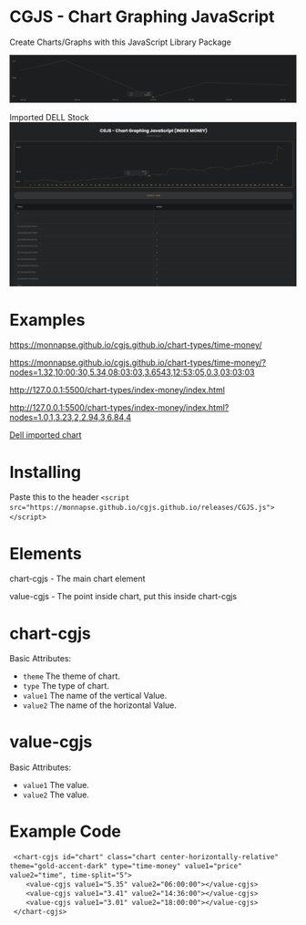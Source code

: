 # CGJS - Chart Graphing JavaScript
 Create Charts/Graphs with this JavaScript Library Package

![screenshot](https://github.com/Monnapse/cgjs.github.io/blob/main/preview.png?raw=true)

Imported DELL Stock
![screenshot](https://github.com/Monnapse/cgjs.github.io/blob/main/preview2.png?raw=true)

# Examples
https://monnapse.github.io/cgjs.github.io/chart-types/time-money/

https://monnapse.github.io/cgjs.github.io/chart-types/time-money/?nodes=1.32,10:00:30,5.34,08:03:03,3.6543,12:53:05,0.3,03:03:03

http://127.0.0.1:5500/chart-types/index-money/index.html

http://127.0.0.1:5500/chart-types/index-money/index.html?nodes=1.0,1,3.23,2,2.94,3,6.84,4

[Dell imported chart](https://monnapse.github.io/cgjs.github.io/chart-types/index-money/?nodes=42.08000183105469,1,40.52000045776367,2,39.36000061035156,3,40.130001068115234,4,40.27000045776367,5,39.41999816894531,6,39.849998474121094,7,40.7599983215332,8,40.20000076293945,9,40.0,10,40.95000076293945,11,40.70000076293945,12,39.959999084472656,13,39.95000076293945,14,40.5,15,41.5,16,41.959999084472656,17,42.18000030517578,18,40.86000061035156,19,41.68000030517578,20,42.599998474121094,21,41.880001068115234,22,42.810001373291016,23,43.25,24,42.54999923706055,25,42.470001220703125,26,42.59000015258789,27,41.90999984741211,28,42.060001373291016,29,42.20000076293945,30,41.31999969482422,31,42.130001068115234,32,40.86000061035156,33,40.84000015258789,34,40.20000076293945,35,39.060001373291016,36,40.2599983215332,37,39.119998931884766,38,38.20000076293945,39,38.58000183105469,40,37.66999816894531,41,36.16999816894531,42,37.4900016784668,43,36.91999816894531,44,36.52000045776367,45,37.86000061035156,46,37.59000015258789,47,39.0,48,39.220001220703125,49,38.31999969482422,50,37.630001068115234,51,37.790000915527344,52,37.880001068115234,53,38.900001525878906,54,39.470001220703125,55,39.939998626708984,56,40.13999938964844,57,41.2400016784668,58,40.72999954223633,59,40.59000015258789,60,39.900001525878906,61,41.41999816894531,62,41.79999923706055,63,41.959999084472656,64,42.7400016784668,65,42.75,66,44.2400016784668,67,44.470001220703125,68,43.40999984741211,69,42.72999954223633,70,42.70000076293945,71,42.599998474121094,72,41.75,73,41.83000183105469,74,42.900001525878906,75,43.4900016784668,76,45.0099983215332,77,45.04999923706055,78,45.029998779296875,79,44.7400016784668,80,45.52000045776367,81,46.09000015258789,82,46.41999816894531,83,45.619998931884766,84,44.720001220703125,85,44.79999923706055,86,44.84000015258789,87,45.79999923706055,88,45.77000045776367,89,47.36000061035156,90,46.75,91,47.34000015258789,92,46.060001373291016,93,46.79999923706055,94,48.150001525878906,95,48.790000915527344,96,45.97999954223633,97,45.0099983215332,98,45.5,99,47.2599983215332,100,45.380001068115234,101,46.86000061035156,102,47.9900016784668,103,48.09000015258789,104,47.720001220703125,105,48.279998779296875,106,48.630001068115234,107,49.349998474121094,108,50.20000076293945,109,49.5099983215332,110,49.880001068115234,111,49.84000015258789,112,50.59000015258789,113,51.119998931884766,114,51.31999969482422,115,51.029998779296875,116,52.0,117,53.939998626708984,118,54.0,119,54.08000183105469,120,53.650001525878906,121,53.91999816894531,122,53.27000045776367,123,55.0,124,55.5,125,54.560001373291016,126,55.58000183105469,127,55.58000183105469,128,54.97999954223633,129,53.970001220703125,130,53.849998474121094,131,53.439998626708984,132,53.77000045776367,133,54.0,134,54.2400016784668,135,54.43000030517578,136,54.13999938964844,137,52.540000915527344,138,52.779998779296875,139,53.04999923706055,140,52.5,141,53.59000015258789,142,53.529998779296875,143,55.040000915527344,144,57.470001220703125,145,57.189998626708984,146,56.06999969482422,147,56.52000045776367,148,56.560001373291016,149,55.68000030517578,150,55.29999923706055,151,54.5099983215332,152,55.08000183105469,153,56.43000030517578,154,56.220001220703125,155,57.439998626708984,156,56.779998779296875,157,56.36000061035156,158,57.18000030517578,159,54.68000030517578,160,55.9900016784668,161,64.08999633789062,162,68.05000305175781,163,68.0,164,69.47000122070312,165,69.37000274658203,166,71.12000274658203,167,71.6500015258789,168,70.91999816894531,169,70.47000122070312,170,70.9000015258789,171,69.01000213623047,172,69.80999755859375,173,69.91000366210938,174,68.26000213623047,175,68.7300033569336,176,70.19000244140625,177,69.80000305175781,178,69.80000305175781,179,68.20999908447266,180,69.0999984741211,181,68.61000061035156,182,68.73999786376953,183,67.30999755859375,184,66.29000091552734,185,66.72000122070312,186,66.23999786376953,187,67.33999633789062,188,68.23999786376953,189,70.02999877929688,190,69.41999816894531,191,67.87999725341797,192,67.26000213623047,193,67.25,194,67.23999786376953,195,66.81999969482422,196,65.44999694824219,197,66.38999938964844,198,66.83000183105469,199,66.13999938964844,200,65.0,201,65.94999694824219,202,66.02999877929688,203,67.29000091552734,204,69.37999725341797,205,68.98999786376953,206,69.76000213623047,207,71.5999984741211,208,71.66000366210938,209,72.62999725341797,210,72.70999908447266,211,72.8499984741211,212,74.44000244140625,213,73.0199966430664,214,72.80000305175781,215,72.80000305175781,216,73.88999938964844,217,73.83000183105469,218,74.25,219,74.62999725341797,220,74.31999969482422,221,74.0,222,74.44999694824219,223,75.11000061035156,224,71.86000061035156,225,70.87000274658203,226,69.20999908447266,227,69.4800033569336,228,67.56999969482422,229,68.43000030517578,230,68.58999633789062,231,69.0999984741211,232,69.98999786376953,233,71.0,234,72.0199966430664,235,71.62000274658203,236,73.69999694824219,237,73.54000091552734,238,73.38999938964844,239,75.68000030517578,240,75.98999786376953,241,77.0199966430664,242,77.0,243,76.81999969482422,244,75.44999694824219,245,74.83000183105469,246,76.66999816894531,247,75.44000244140625,248,78.0,249,79.16999816894531,250,77.83000183105469,251,78.7699966430664,252,79.94000244140625,253,79.0,254,78.5,255,78.70999908447266,256,79.12000274658203,257,83.73999786376953,258,81.0,259,83.5,260,84.5,261,82.51000213623047,262,84.37999725341797,263,85.72000122070312,264,83.27999877929688,265,83.5999984741211,266,85.62999725341797,267,86.52999877929688,268,85.7300033569336,269,83.44000244140625,270,83.61000061035156,271,85.25,272,86.5,273,84.98999786376953,274,85.05999755859375,275,85.4800033569336,276,83.30000305175781,277,83.87999725341797,278,81.29000091552734,279,85.95999908447266,280,89.05999755859375,281,92.62000274658203,282,93.0,283,92.0999984741211,284,91.0,285,124.66999816894531,286,123.94999694824219,287,120.75,288,119.44999694824219,289,120.0,290,120.29000091552734,291,115.4800033569336,292)

# Installing
Paste this to the header  ``` <script src="https://monnapse.github.io/cgjs.github.io/releases/CGJS.js"></script> ```

# Elements
chart-cgjs - The main chart element

value-cgjs - The point inside chart, put this inside chart-cgjs

# chart-cgjs
Basic Attributes:
- ```theme``` The theme of chart.
- ```type``` The type of chart.
- ```value1``` The name of the vertical Value.
- ```value2``` The name of the horizontal Value.


# value-cgjs
Basic Attributes:
- ```value1``` The value.
- ```value2``` The value.

# Example Code
```
 <chart-cgjs id="chart" class="chart center-horizontally-relative" theme="gold-accent-dark" type="time-money" value1="price" value2="time", time-split="5">
    <value-cgjs value1="5.35" value2="06:00:00"></value-cgjs>
    <value-cgjs value1="3.41" value2="14:36:00"></value-cgjs>
    <value-cgjs value1="3.01" value2="18:00:00"></value-cgjs>
 </chart-cgjs>
```